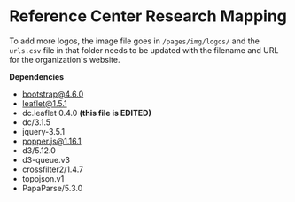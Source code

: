 # Reference Center Research Mapping

To add more logos, the image file goes in `/pages/img/logos/` and the `urls.csv` file in that folder needs to be updated with the filename and URL for the organization's website.

**Dependencies**

- bootstrap@4.6.0
- leaflet@1.5.1
- dc.leaflet 0.4.0 **(this file is EDITED)**
- dc/3.1.5
- jquery-3.5.1
- popper.js@1.16.1
- d3/5.12.0
- d3-queue.v3
- crossfilter2/1.4.7
- topojson.v1
- PapaParse/5.3.0
